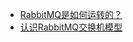 - [RabbitMQ是如何运转的？](https://www.cnblogs.com/jian0110/p/10389986.html)
- [认识RabbitMQ交换机模型](https://www.cnblogs.com/jian0110/p/10389780.html)
